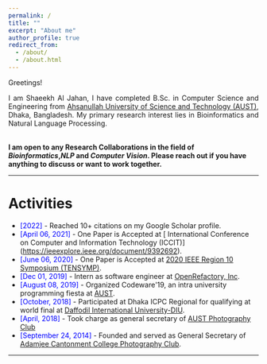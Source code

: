 ```yaml
---
permalink: /
title: ""
excerpt: "About me"
author_profile: true
redirect_from: 
  - /about/
  - /about.html
---
```


Greetings!

<div style="text-align: justify"> 

I am Shaeekh Al Jahan, I have completed B.Sc. in Computer Science and Engineering from <a href="http://aust.edu/">Ahsanullah University of Science and Technology (AUST)</a>, Dhaka, Bangladesh. My primary research interest lies in Bioinformatics and Natural Language Processing. <br /><br /></div>
 
<b> I am open to any Research Collaborations in the field of *Bioinformatics*,*NLP* and *Computer Vision*. Please reach out if you have anything to discuss or want to work together.  </b> <a href="shaeekhshuvro@gmail.com"><i class="fas fa-envelope"></i></a> <br />  


-----------


# Activities 
* <span style="color:Blue"> [2022] </span> - Reached 10+ citations on my Google Scholar profile.
* <span style="color:Blue"> [April 06, 2021] </span> - One Paper is Accepted at [ International Conference on Computer and Information Technology (ICCIT)] (https://ieeexplore.ieee.org/document/9392692).
* <span style="color:Blue"> [June 06, 2020] </span> -  One Paper is Accepted at [ 2020 IEEE Region 10 Symposium (TENSYMP)](https://ieeexplore.ieee.org/document/9230733).
* <span style="color:Blue"> [Dec 01, 2019] </span> - Intern as software engineer at [OpenRefactory, Inc](https://www.openrefactory.com/).
* <span style="color:Blue"> [August 08, 2019] </span> - Organized Codeware'19, an intra university programming fiesta at [AUST](https://www.facebook.com/events/354026008822618/).
* <span style="color:Blue"> [October, 2018] </span> - Participated at Dhaka ICPC Regional for qualifying at world final at [Daffodil International University-DIU](https://icpc.global/regionals/finder/dhaka-2018/standings).
* <span style="color:Blue"> [April, 2018] </span> - Took charge as general secretary of [AUST Photography Club](https://www.facebook.com/austpc)
* <span style="color:Blue"> [September 24, 2014] </span> - Founded and served as General Secretary of [Adamjee Cantonment College Photography Club](https://www.facebook.com/ACCPC2014).  


<script type="text/javascript" src="//rf.revolvermaps.com/0/0/8.js?i=52vxgbx02tg&amp;m=0&amp;c=ff0000&amp;cr1=ffffff&amp;f=arial&amp;l=33" async="async"></script>

-----------



